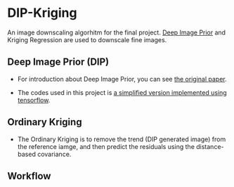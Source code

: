 # DIP-Kriging
An image downscaling algorhitm for the final project. [Deep Image Prior](https://dmitryulyanov.github.io/deep_image_prior) and Kriging Regression are used to downscale fine images. 

## Deep Image Prior (DIP)
- For introduction about Deep Image Prior, you can see [the original paper](https://dmitryulyanov.github.io/deep_image_prior).

- The codes used in this project is [a simplified version implemented using tensorflow](https://github.com/beala/deep-image-prior-tensorflow).

## Ordinary Kriging 
- The Ordinary Kriging is to remove the trend (DIP generated image) from the reference iamge, and then predict the residuals using the distance-based covariance. 

## Workflow
